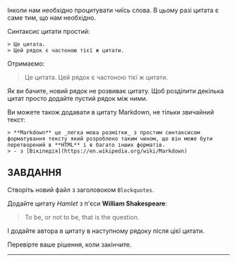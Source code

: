 Інколи нам необхідно процитувати чиїсь слова. В цьому разі цитата є саме тим, що нам необхідно.

Синтаксис цитати простий:

    > Це цитата.
    > Цей рядок є частоною тієї ж цитати.

Отримаємо:

> Це цитата.
> Цей рядок є частоною тієї ж цитати.

Як ви бачите, новий рядок не розвиває цитату. Щоб розділити декілька цитат просто додайте пустий рядок між ними. 

Ви можете також додавати в цитату Markdown, не тільки звичайний текст:

    > **Markdown** це _легка мова розмітки_ з простим синтаксисом форматування тексту який розроблено таким чином, що він може бути перетворений в **HTML** і в багато інших форматів.
    > - з [Вікіпедія](https://en.wikipedia.org/wiki/Markdown)

## ЗАВДАННЯ

Створіть новий файл з заголовоком `Blockquotes`.

Додайте цитату _Hamlet_ з п'єси **William Shakespeare**:

> To be, or not to be, that is the question.

І додайте автора в цитату в наступному рядоку після цієї цитати.  

Перевірте ваше рішення, коли закінчите.

---

